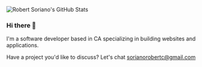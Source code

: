 ![Robert Soriano's GitHub Stats](https://github-readme-stats.vercel.app/api?username=wobsoriano&title_color=fff&icon_color=8B959E&text_color=9f9f9f&bg_color=0E1217)

### Hi there 👋
I'm a software developer based in CA specializing in building websites and applications.

Have a project you'd like to discuss?
Let's chat <a href="mailto:=sorianorobertc@gmail.com?Subject=Hello" target="_top">sorianorobertc@gmail.com</a>
